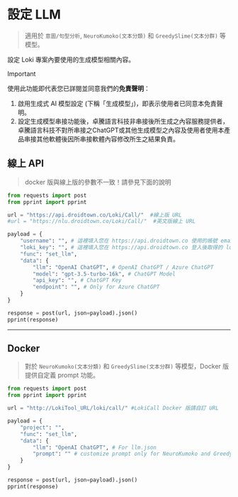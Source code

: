 # 設定 LLM
> 適用於 `意圖/句型分析`, `NeuroKumoko(文本分類)` 和 `GreedySlime(文本分群)` 等模型。

設定 Loki 專案內要使用的生成模型相關內容。

> [!IMPORTANT]
> 
> 使用此功能即代表您已詳閱並同意我們的**免責聲明**：
> 1. 啟用生成式 AI 模型設定 (下稱「生成模型」)，即表示使用者已同意本免責聲明。
> 2. 設定生成模型串接功能後，卓騰語言科技非串接後所生成之內容服務提供者，卓騰語言科技不對所串接之ChatGPT或其他生成模型之內容及使用者使用本產品串接其他軟體後因所串接軟體內容修改所生之結果負責。

## 線上 API

> docker 版與線上版的參數不一致！請參見下面的說明

```python
from requests import post
from pprint import pprint

url = "https://api.droidtown.co/Loki/Call/"  #線上版 URL
#url = "https://nlu.droidtown.co/Loki/Call/"  #英文版線上 URL

payload = {
    "username": "", # 這裡填入您在 https://api.droidtown.co 使用的帳號 email。
    "loki_key": "", # 這裡填入您在 https://api.droidtown.co 登入後取得的 loki_key。
    "func": "set_llm",
    "data": {
        "llm": "OpenAI ChatGPT", # OpenAI ChatGPT / Azure ChatGPT
        "model": "gpt-3.5-turbo-16k", # ChatGPT Model
        "api_key": "", # ChatGPT Key
        "endpoint": "", # Only for Azure ChatGPT
    }
}

response = post(url, json=payload).json()
pprint(response)
```

---

## Docker

> 對於 `NeuroKumoko(文本分類)` 和 `GreedySlime(文本分群)` 等模型，Docker 版提供自定義 prompt 功能。

```python
from requests import post
from pprint import pprint

url = "http://LokiTool_URL/loki/call/" #LokiCall Docker 版請自訂 URL

payload = {
    "project": "",
    "func": "set_llm",
    "data": {
        "llm": "OpenAI ChatGPT", # For llm.json
        "prompt": "" # customize prompt only for NeuroKumoko and GreedySlime
    }
}

response = post(url, json=payload).json()
pprint(response)
```